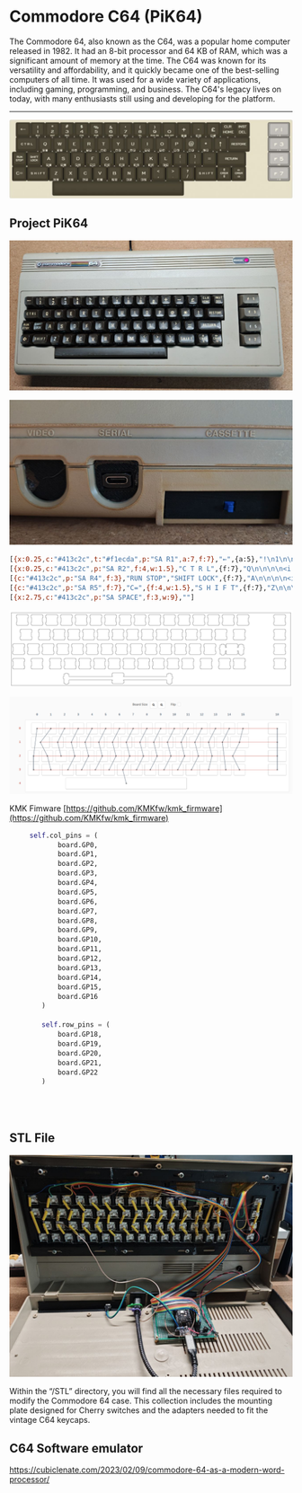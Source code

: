 # Commodore C64 (PiK64)

The Commodore 64, also known as the C64, was a popular home computer released in 1982. It had an 8-bit processor and 64 KB of RAM, which was a significant amount of memory at the time. The C64 was known for its versatility and affordability, and it quickly became one of the best-selling computers of all time. It was used for a wide variety of applications, including gaming, programming, and business. The C64's legacy lives on today, with many enthusiasts still using and developing for the platform.

---

![Untitled](Img/Untitled.jpeg)

## Project PiK64

![c64 keyboard.jpg](Img/c64_keyboard.jpg)


![USBC out](Img/usbc.jpg)


```bash
[{x:0.25,c:"#413c2c",t:"#f1ecda",p:"SA R1",a:7,f:7},"←",{a:5},"!\n1\n\n\nBLK",{f:9,fa:[0,7,0,0,7]},"\"\n2\n\n\nWHT",{f:5,fa:[0,7,0,0,7]},"#\n3\n\n\nRED","$\n4\n\n\nCYN",{f:7},"%\n5\n\n\nPUR",{f:6,fa:[0,7,0,0,7]},"&\n6\n\n\nGRN",{f:9,fa:[0,7,0,0,7]},"’\n7\n\n\nBLU",{f:7},"(\n8\n\n\nYEL",")\n9\n\n\nRVS ON","\n0\n\n\nRVS OFF",{a:7,f:9},"+\n\n\n\n<i class='petscii petscii-halftone'></i> <i class='petscii petscii-cross'></i>","-\n\n\n\n<i class='petscii petscii-halftone-left'></i> <i class='petscii petscii-bar-vert-4'></i>","£\n\n\n\n<i class='petscii petscii-halftone-bottom'></i> <i class='petscii petscii-diag-bottom-top-filled'></i>",{a:5,f:5},"CLR\nHOME","INST\nDEL",{x:1.25,c:"#e9bf69",a:7,f:9,w:1.5},"f 1\n\n\n\nf 2"],
[{x:0.25,c:"#413c2c",p:"SA R2",f:4,w:1.5},"C T R L",{f:7},"Q\n\n\n\n<i class='petscii petscii-tbar-right'></i> <i class='petscii petscii-circle-filled'></i>","W\n\n\n\n<i class='petscii petscii-tbar-left'></i> <i class='petscii petscii-circle-open'></i>","E\n\n\n\n<i class='petscii petscii-tbar-up'></i> <i class='petscii petscii-bar-horz-1'></i>","R\n\n\n\n<i class='petscii petscii-tbar-down'></i> <i class='petscii petscii-bar-horz-6'></i>","T\n\n\n\n<i class='petscii petscii-bar-horz-0'></i> <i class='petscii petscii-bar-vert-1'></i>","Y\n\n\n\n<i class='petscii petscii-block-horz-1'></i> <i class='petscii petscii-bar-vert-6'></i>","U\n\n\n\n<i class='petscii petscii-block-horz-2'></i> <i class='petscii petscii-corner-round-bottom-right'></i>","I\n\n\n\n<i class='petscii petscii-block-horz-3'></i> <i class='petscii petscii-corner-round-bottom-left'></i>","O\n\n\n\n<i class='petscii petscii-block-horz-4'></i> <i class='petscii petscii-bar-top-left'></i>","P\n\n\n\n<i class='petscii petscii-block-horz-5'></i> <i class='petscii petscii-bar-top-right'></i>","@\n\n\n\n<i class='petscii petscii-bar-horz-7'></i> <i class='petscii petscii-bar-bottom-right'></i>",{f:9},"*\n\n\n\n<i class='petscii petscii-diag-top-bottom-filled'></i> <i class='petscii petscii-bar-horz-4'></i>",{f:7},"↑\n\n\n\nπ",{f:4,w:1.5},"RESTORE",{x:1.25,c:"#e9bf69",f:9,w:1.5},"f 3\n\n\n\nf 4"],
[{c:"#413c2c",p:"SA R4",f:3},"RUN STOP","SHIFT LOCK",{f:7},"A\n\n\n\n<i class='petscii petscii-corner-square-bottom-right'></i> <i class='petscii petscii-spade'></i>","S\n\n\n\n<i class='petscii petscii-corner-square-bottom-left'></i> <i class='petscii petscii-heart'></i>","D\n\n\n\n<i class='petscii petscii-corner-square-bottom-right-filled'></i> <i class='petscii petscii-bar-horz-2'></i>","F\n\n\n\n<i class='petscii petscii-corner-square-bottom-left-filled'></i> <i class='petscii petscii-bar-horz-5'></i>","G\n\n\n\n<i class='petscii petscii-bar-vert-0'></i> <i class='petscii petscii-bar-vert-2'></i>","H\n\n\n\n<i class='petscii petscii-block-vert-1'></i> <i class='petscii petscii-bar-vert-5'></i>","J\n\n\n\n<i class='petscii petscii-block-vert-2'></i> <i class='petscii petscii-corner-round-top-right'></i>","K\n\n\n\n<i class='petscii petscii-block-vert-3'></i> <i class='petscii petscii-corner-round-top-left'></i>","L\n\n\n\n<i class='petscii petscii-block-vert-4'></i> <i class='petscii petscii-bar-bottom-left'></i>",{a:5,f:6},"[\n:","]\n;",{a:7,f:7},"=",{f:4,w:2},"RETURN",{x:1.5,c:"#e9bf69",f:9,w:1.5},"f 5\n\n\n\nf6"],
[{c:"#413c2c",p:"SA R5",f:7},"C=",{f:4,w:1.5},"S H I F T",{f:7},"Z\n\n\n\n<i class='petscii petscii-corner-square-top-right'></i> <i class='petscii petscii-diamond'></i>","X\n\n\n\n<i class='petscii petscii-corner-square-top-left'></i> <i class='petscii petscii-club'></i>","C\n\n\n\n<i class='petscii petscii-corner-square-top-right-filled'></i> <i class='petscii petscii-bar-horz-3'></i>","V\n\n\n\n<i class='petscii petscii-corner-square-top-left-filled'></i> <i class='petscii petscii-cross-diag'></i>","B\n\n\n\n<i class='petscii petscii-checkerboard'></i> <i class='petscii petscii-bar-vert-3'></i>","N\n\n\n\n<i class='petscii petscii-block-vert-5'></i> <i class='petscii petscii-diag-bottom-top'></i>","M\n\n\n\n<i class='petscii petscii-bar-vert-7'></i> <i class='petscii petscii-diag-top-bottom'></i>",{a:5,f:6},"<\n,",">\n.","?\n/",{a:7,f:4,w:1.5},"S H I F T",{a:5,f:3},"&#x021d1;\n&#x021d3;\n\n\n\n\nCRSR","&#x021d0;\n&#x021d2;\n\n\n\n\nCRSR",{x:1.5,c:"#e9bf69",a:7,f:9,w:1.5},"f 7\n\n\n\nf 8"],
[{x:2.75,c:"#413c2c",p:"SA SPACE",f:3,w:9},""]
```

![Untitled](Img/Untitled.png)

![Untitled](Img/Untitled%201.png)

KMK Fimware
[https://github.com/KMKfw/kmk_firmware](https://github.com/KMKfw/kmk_firmware)

```python
     self.col_pins = (
            board.GP0,
            board.GP1,
            board.GP2,
            board.GP3,
            board.GP4,
            board.GP5,
            board.GP6,
            board.GP7,
            board.GP8,
            board.GP9,
            board.GP10,
            board.GP11,
            board.GP12,
            board.GP13,
            board.GP14,
            board.GP15,
            board.GP16
        )

        self.row_pins = (
            board.GP18,
            board.GP19,
            board.GP20,
            board.GP21,
            board.GP22
        )
        
        
        
```

## STL File

![Untitled](Img/c64open.jpg)

Within the “/STL” directory, you will find all the necessary files required to modify the Commodore 64 case. This collection includes the mounting plate designed for Cherry switches and the adapters needed to fit the vintage C64 keycaps.

## C64 Software emulator

https://cubiclenate.com/2023/02/09/commodore-64-as-a-modern-word-processor/
